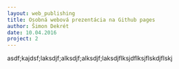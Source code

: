 ```yaml
---
layout: web_publishing
title: Osobná webová prezentácia na Github pages
author: Šimon Dekrét
date: 10.04.2016
project: 2
---
```


asdf;kajdsf;laksdjf;alksdjf;alksdjf;laksdjflksjdflksjflskdjflskj
